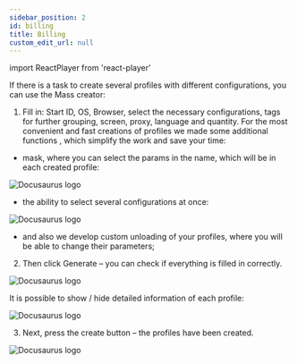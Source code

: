 ```yaml
---
sidebar_position: 2
id: billing
title: Billing
custom_edit_url: null
---
```

import ReactPlayer from 'react-player'

If there is a task to create several profiles with different configurations, you can use the Mass creator:

1. Fill in: Start ID, OS, Browser, select the necessary configurations, tags for further grouping, screen, proxy, language and quantity.
For the most convenient and fast creations of profiles we made some additional functions , which simplify the work and save your time:

- mask, where you can select the params in the name, which will be in each created profile:

![Docusaurus logo](/img/eng/mass-creation-of-profiles/mass-creation-of-profiles-1.png)

- the ability to select several configurations at once:

![Docusaurus logo](/img/eng/mass-creation-of-profiles/mass-creation-of-profiles-2.png)

- and also we develop custom unloading of your profiles, where you will be able to change their parameters;

2. Then click Generate – you can check if everything is filled in correctly.

![Docusaurus logo](/img/eng/mass-creation-of-profiles/mass-creation-of-profiles-3.png)

It is possible to show / hide detailed information of each profile:

![Docusaurus logo](/img/eng/mass-creation-of-profiles/mass-creation-of-profiles-4.png)

3. Next, press the create button – the profiles have been created.

![Docusaurus logo](/img/eng/mass-creation-of-profiles/mass-creation-of-profiles-5.png)

